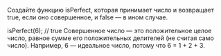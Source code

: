 Создайте функцию isPerfect, которая принимает число и возвращает true, если оно совершенное, и false — в ином случае.

isPerfect(6); // true
Совершенное число — это положительное целое число, равное сумме его положительных делителей (не считая само число). Например, 6 — идеальное число, потому что 6 = 1 + 2 + 3.

